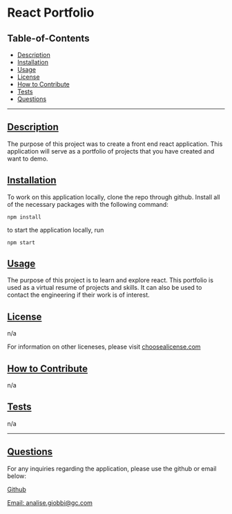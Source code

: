 
  # React Portfolio

  

  ## Table-of-Contents
  - [Description](#description)
  - [Installation](#installation)
  - [Usage](#usage)
  - [License](#license)
  - [How to Contribute](#how-to-contribute)
  - [Tests](#tests)
  - [Questions](#questions)

  ---

  ## [Description](#table-of-contents)
 The purpose of this project was to create a front end react application. This application will serve as a portfolio of projects that you have created and want to demo. 

  ## [Installation](#table-of-contents)

  To work on this application locally, clone the repo through github. Install all of the necessary packages with the following command:
  ```
  npm install
  ```
  to start the application locally, run

  ```
  npm start
  ```

  ## [Usage](#table-of-contents)
  The purpose of this project is to learn and explore react. This portfolio is used as a virtual resume of projects and skills. It can also be used to contact the engineering if their work is of interest. 

  ## [License](#table-of-contents)
  n/a

  For information on other liceneses, please visit
  [choosealicense.com](https://choosealicense.com/)

  ## [How to Contribute](#table-of-contents)
  n/a

  ## [Tests](#table-of-contents)
   n/a

   ---
  ## [Questions](#table-of-contents)
  For any inquiries regarding the application, please use the github or email below: 

  [Github](http://github.com/analisegiobbi3)

  [Email: analise.giobbi@gc.com](mailto:analise.giobbi@gc.com)

